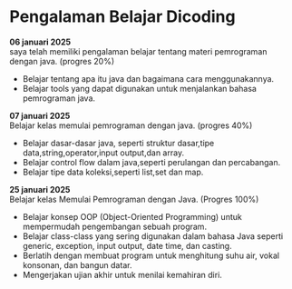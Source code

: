# Pengalaman Belajar Dicoding

 **06 januari 2025**<br>
saya telah memiliki pengalaman belajar tentang materi pemrograman dengan java. (progres 20%)<br>

* Belajar tentang apa itu java dan bagaimana cara menggunakannya.<br>
* Belajar tools yang dapat digunakan untuk menjalankan bahasa pemrograman java.<br>

**07 januari 2025**<br>
Belajar kelas memulai pemrograman dengan java. (progres 40%)<br>

* Belajar dasar-dasar java, seperti struktur dasar,tipe data,string,operator,input output,dan array.<br>
* Belajar control flow dalam java,seperti perulangan dan percabangan.<br>
* Belajar tipe data koleksi,seperti list,set dan map.<br>

**25 januari 2025**<br>
Belajar kelas Memulai Pemrograman dengan Java. (Progres 100%)

* Belajar konsep OOP (Object-Oriented Programming) untuk mempermudah pengembangan sebuah program.
* Belajar class-class yang sering digunakan dalam bahasa Java seperti generic, exception, input output, date time, dan casting.
* Berlatih dengan membuat program untuk menghitung suhu air, vokal konsonan, dan bangun datar.
* Mengerjakan ujian akhir untuk menilai kemahiran diri.
